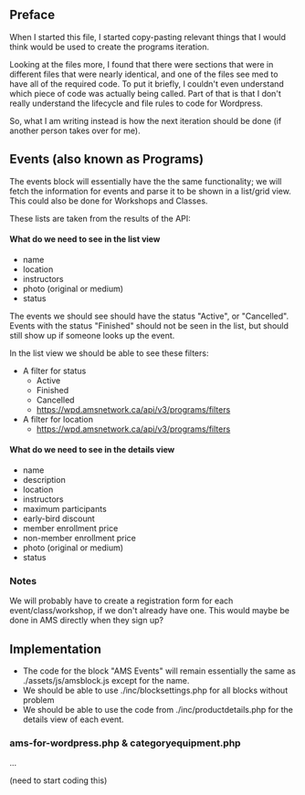
## Preface

When I started this file, I started copy-pasting relevant things that I would think would be used to create the programs iteration. 

Looking at the files more, I found that there were sections that were in different files that were nearly identical, and one of the files see med to have all of the required code. 
To put it briefly, I couldn't even understand which piece of code was actually being called. Part of that is that I don't really understand the lifecycle and file rules to code for Wordpress. 

So, what I am writing instead is how the next iteration should be done (if another person takes over for me).

## Events (also known as Programs)
The events block will essentially have the the same functionality; we will fetch the information for events and parse it to be shown in a list/grid view. 
This could also be done for Workshops and Classes.

These lists are taken from the results of the API:

#### What do we need to see in the list view

- name
- location
- instructors
- photo (original or medium)
- status 

The events we should see should have the status "Active", or "Cancelled". Events with the status "Finished" should not be seen in the list, but should still show up if someone looks up the event.


In the list view we should be able to see these filters:
- A filter for status 
	- Active
	- Finished
	- Cancelled
	- https://wpd.amsnetwork.ca/api/v3/programs/filters
- A filter for location
	- https://wpd.amsnetwork.ca/api/v3/programs/filters 

#### What do we need to see in the details view

- name 
- description
- location
- instructors
- maximum participants
- early-bird discount
- member enrollment price
- non-member enrollment price
- photo (original or medium)
- status 

### Notes
We will probably have to create a registration form for each event/class/workshop, if we don't already have one. This would maybe be done in AMS directly when they sign up?

## Implementation
- The code for the block "AMS Events" will remain essentially the same as ./assets/js/amsblock.js except for the name.
- We should be able to use ./inc/blocksettings.php for all blocks without problem
- We should be able to use the code from ./inc/productdetails.php for the details view of each event.

### ams-for-wordpress.php & categoryequipment.php
...



(need to start coding this)